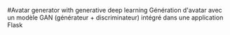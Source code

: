 #Avatar generator with generative deep learning
Génération d'avatar avec un modèle GAN (générateur + discriminateur) 
intégré dans une application Flask
